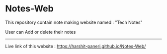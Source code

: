 # Notes-Web
This repository contain note making website named : "Tech Notes" 

User can Add or delete their notes
__________________________________________________
Live link of this website : https://harshit-paneri.github.io/Notes-Web/
